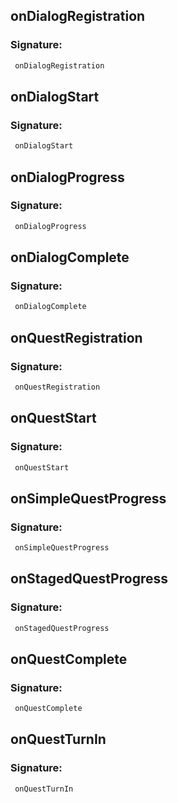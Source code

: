 ## onDialogRegistration

### Signature: 
```javascript
 onDialogRegistration
```

## onDialogStart

### Signature: 
```javascript
 onDialogStart
```

## onDialogProgress

### Signature: 
```javascript
 onDialogProgress
```

## onDialogComplete

### Signature: 
```javascript
 onDialogComplete
```

## onQuestRegistration

### Signature: 
```javascript
 onQuestRegistration
```

## onQuestStart

### Signature: 
```javascript
 onQuestStart
```

## onSimpleQuestProgress

### Signature: 
```javascript
 onSimpleQuestProgress
```

## onStagedQuestProgress

### Signature: 
```javascript
 onStagedQuestProgress
```

## onQuestComplete

### Signature: 
```javascript
 onQuestComplete
```

## onQuestTurnIn

### Signature: 
```javascript
 onQuestTurnIn
```

